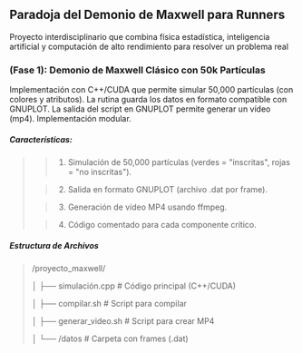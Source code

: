 ## Paradoja del Demonio de Maxwell para Runners

Proyecto interdisciplinario que combina física estadística, inteligencia artificial y computación de alto rendimiento para resolver un problema real

### (Fase 1): Demonio de Maxwell Clásico con 50k Partículas
Implementación con C++/CUDA que permite simular 50,000 partículas (con colores y atributos). La rutina guarda los datos en formato compatible con GNUPLOT. La salida del script en GNUPLOT permite generar un vídeo (mp4). Implementación modular. 
##### Características:
>> 1. Simulación de 50,000 partículas (verdes = "inscritas", rojas = "no inscritas").
> 
>> 2. Salida en formato GNUPLOT (archivo .dat por frame).
> 
>> 3. Generación de vídeo MP4 usando ffmpeg.
>
>> 4. Código comentado para cada componente crítico.

##### Estructura de Archivos

> /proyecto_maxwell/
> 
>│   ├── simulación.cpp      # Código principal (C++/CUDA)
> 
>│   ├── compilar.sh         # Script para compilar
> 
>│   ├── generar_video.sh    # Script para crear MP4
> 
>│   └── /datos             # Carpeta con frames (.dat)
